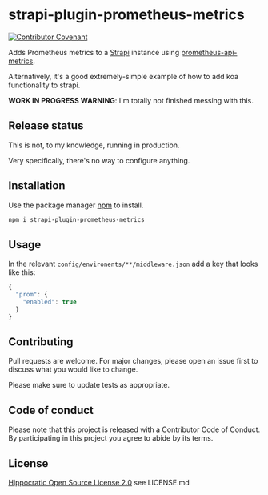# strapi-plugin-prometheus-metrics

[![Contributor Covenant](https://img.shields.io/badge/Contributor%20Covenant-v2.0%20adopted-ff69b4.svg)](code_of_conduct.md) 

Adds Prometheus metrics to a [Strapi](http://strapi.io/) instance using [prometheus-api-metrics](https://github.com/Zooz/prometheus-api-metrics).

Alternatively, it's a good extremely-simple example of how to add koa functionality to strapi.

**WORK IN PROGRESS WARNING**: I'm totally not finished messing with this.

## Release status

This is not, to my knowledge, running in production.

Very specifically, there's no way to configure anything.

## Installation

Use the package manager [npm](https://https://www.npmjs.com/) to install.

```bash
npm i strapi-plugin-prometheus-metrics
```

## Usage

In the relevant `config/environents/**/middleware.json` add a key that looks like this:

```javascript
{
  "prom": {
    "enabled": true
  }
}

````

## Contributing
Pull requests are welcome. For major changes, please open an issue first to discuss what you would like to change.

Please make sure to update tests as appropriate.

## Code of conduct

Please note that this project is released with a Contributor Code of Conduct. By participating in this project you agree to abide by its terms.

## License

[Hippocratic Open Source License 2.0](https://firstdonoharm.dev/) see LICENSE.md